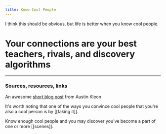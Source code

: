 ```yaml
---
title: Know Cool People
---
```

I think this should be obvious, but life is better when you know cool people.

# Your connections are your best teachers, rivals, and discovery algorithms

---
### Sources, resources, links

An awesome [short blog post](https://austinkleon.com/2017/11/24/have-you-tried-making-yourself-a-more-interesting-person/) from Austin Kleon

It's worth noting that one of the ways you convince cool people that you're also a cool person is by [[faking it]].

Know enough cool people and you may discover you've become a part of one or more [[scenes]].